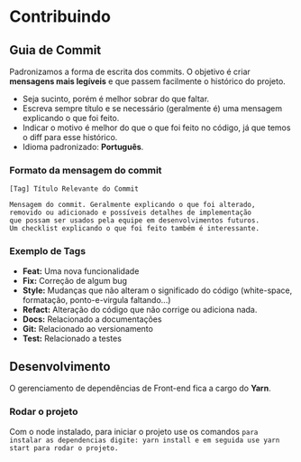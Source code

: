 # Contribuindo

## Guia de Commit

Padronizamos a forma de escrita dos commits. O objetivo é criar **mensagens mais legíveis** e que passem facilmente o histórico do projeto.

- Seja sucinto, porém é melhor sobrar do que faltar.
- Escreva sempre título e se necessário (geralmente é) uma mensagem explicando o que foi feito.
- Indicar o motivo é melhor do que o que foi feito no código, já que temos o diff para esse histórico.
- Idioma padronizado: **Português**.

### Formato da mensagem do commit

```
[Tag] Título Relevante do Commit

Mensagem do commit. Geralmente explicando o que foi alterado,
removido ou adicionado e possíveis detalhes de implementação
que possam ser usados pela equipe em desenvolvimentos futuros.
Um checklist explicando o que foi feito também é interessante.
```

### Exemplo de Tags

- **Feat:** Uma nova funcionalidade
- **Fix:** Correção de algum bug
- **Style:** Mudanças que não alteram o significado do código (white-space, formatação, ponto-e-virgula faltando...)
- **Refact:** Alteração do código que não corrige ou adiciona nada.
- **Docs:** Relacionado a documentações
- **Git:** Relacionado ao versionamento
- **Test:** Relacionado a testes

## Desenvolvimento

O gerenciamento de dependências de Front-end fica a cargo do **Yarn**.

### Rodar o projeto

Com o node instalado, para iniciar o projeto use os comandos
`para instalar as dependencias digite: yarn install e em seguida use yarn start para rodar o projeto. `
